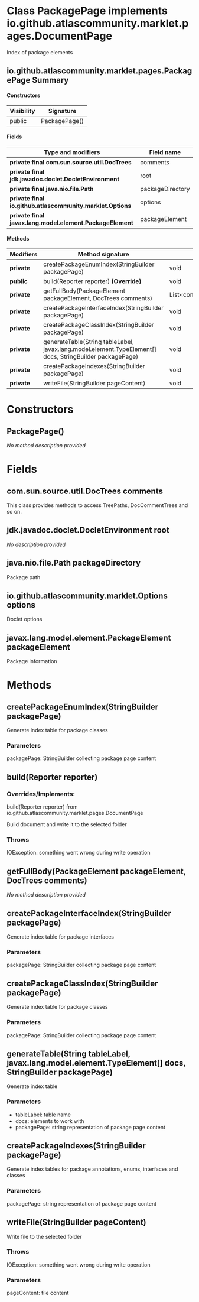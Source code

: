 Class PackagePage implements io.github.atlascommunity.marklet.pages.DocumentPage
================================================================================
Index of package elements

io.github.atlascommunity.marklet.pages.PackagePage Summary
-------
#### Constructors
| Visibility | Signature     |
| ---------- | ------------- |
| public     | PackagePage() |
#### Fields
| Type and modifiers                                         | Field name       |
| ---------------------------------------------------------- | ---------------- |
| **private final com.sun.source.util.DocTrees**             | comments         |
| **private final jdk.javadoc.doclet.DocletEnvironment**     | root             |
| **private final java.nio.file.Path**                       | packageDirectory |
| **private final io.github.atlascommunity.marklet.Options** | options          |
| **private final javax.lang.model.element.PackageElement**  | packageElement   |
#### Methods
| Modifiers   | Method signature                                                                                         | Return type                          |
| ----------- | -------------------------------------------------------------------------------------------------------- | ------------------------------------ |
| **private** | createPackageEnumIndex(StringBuilder packagePage)                                                        | void                                 |
| **public**  | build(Reporter reporter) **(Override)**                                                                  | void                                 |
| **private** | getFullBody(PackageElement packageElement, DocTrees comments)                                            | List<com.sun.source.doctree.DocTree> |
| **private** | createPackageInterfaceIndex(StringBuilder packagePage)                                                   | void                                 |
| **private** | createPackageClassIndex(StringBuilder packagePage)                                                       | void                                 |
| **private** | generateTable(String tableLabel, javax.lang.model.element.TypeElement[] docs, StringBuilder packagePage) | void                                 |
| **private** | createPackageIndexes(StringBuilder packagePage)                                                          | void                                 |
| **private** | writeFile(StringBuilder pageContent)                                                                     | void                                 |

Constructors
============
PackagePage()
-------------
*No method description provided*


Fields
======
com.sun.source.util.DocTrees comments
-------------------------------------
This class provides methods to access TreePaths, DocCommentTrees and so on.


jdk.javadoc.doclet.DocletEnvironment root
-----------------------------------------
*No description provided*


java.nio.file.Path packageDirectory
-----------------------------------
Package path


io.github.atlascommunity.marklet.Options options
------------------------------------------------
Doclet options


javax.lang.model.element.PackageElement packageElement
------------------------------------------------------
Package information


Methods
=======
createPackageEnumIndex(StringBuilder packagePage)
-------------------------------------------------
Generate index table for package classes

### Parameters

packagePage: StringBuilder collecting package page content


build(Reporter reporter)
------------------------
### Overrides/Implements:
build(Reporter reporter) from io.github.atlascommunity.marklet.pages.DocumentPage

Build document and write it to the selected folder

### Throws

IOException: something went wrong during write operation


getFullBody(PackageElement packageElement, DocTrees comments)
-------------------------------------------------------------
*No method description provided*


createPackageInterfaceIndex(StringBuilder packagePage)
------------------------------------------------------
Generate index table for package interfaces

### Parameters

packagePage: StringBuilder collecting package page content


createPackageClassIndex(StringBuilder packagePage)
--------------------------------------------------
Generate index table for package classes

### Parameters

packagePage: StringBuilder collecting package page content


generateTable(String tableLabel, javax.lang.model.element.TypeElement[] docs, StringBuilder packagePage)
--------------------------------------------------------------------------------------------------------
Generate index table

### Parameters

- tableLabel: table name
- docs: elements to work with
- packagePage: string representation of package page content



createPackageIndexes(StringBuilder packagePage)
-----------------------------------------------
Generate index tables for package annotations, enums, interfaces and classes

### Parameters

packagePage: string representation of package page content


writeFile(StringBuilder pageContent)
------------------------------------
Write file to the selected folder

### Throws

IOException: something went wrong during write operation

### Parameters

pageContent: file content



